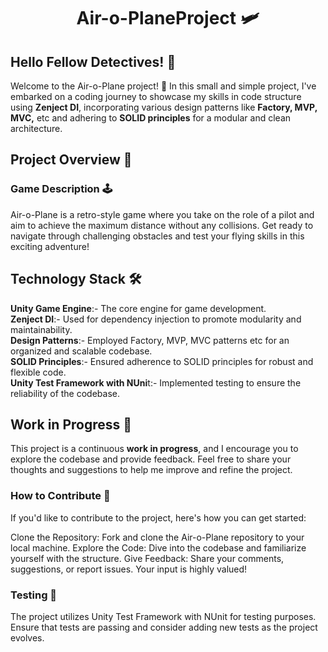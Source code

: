 <h1 align="center">
Air-o-PlaneProject 🛩️
</h1>

## Hello Fellow Detectives! 👋

Welcome to the Air-o-Plane project! 🚀 In this small and simple project, I've embarked on a coding journey to showcase my skills in code structure using **Zenject DI**, incorporating various design patterns like **Factory, MVP, MVC,** etc and adhering to **SOLID principles** for a modular and clean architecture.

## Project Overview 📁

### Game Description 🕹️
Air-o-Plane is a retro-style game where you take on the role of a pilot and aim to achieve the maximum distance without any collisions. Get ready to navigate through challenging obstacles and test your flying skills in this exciting adventure!

## Technology Stack 🛠️

**Unity Game Engine**:- The core engine for game development.<br>
**Zenject DI**:- Used for dependency injection to promote modularity and maintainability.<br>
**Design Patterns**:- Employed Factory, MVP, MVC patterns etc for an organized and scalable codebase.<br>
**SOLID Principles**:- Ensured adherence to SOLID principles for robust and flexible code.<br>
**Unity Test Framework with NUni**t:- Implemented testing to ensure the reliability of the codebase.

## Work in Progress 🚧

This project is a continuous **work in progress**, and I encourage you to explore the codebase and provide feedback. Feel free to share your thoughts and suggestions to help me improve and refine the project.

### How to Contribute 🤝

If you'd like to contribute to the project, here's how you can get started:

Clone the Repository: Fork and clone the Air-o-Plane repository to your local machine.
Explore the Code: Dive into the codebase and familiarize yourself with the structure.
Give Feedback: Share your comments, suggestions, or report issues. Your input is highly valued!

### Testing 🧪

The project utilizes Unity Test Framework with NUnit for testing purposes. Ensure that tests are passing and consider adding new tests as the project evolves.
 

